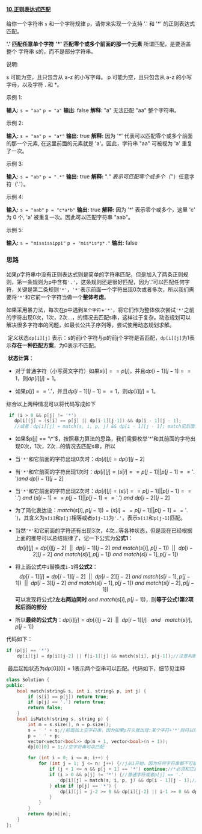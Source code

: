 #### [10.正则表达式匹配](https://leetcode-cn.com/problems/regular-expression-matching)

给你一个字符串 `s` 和一个字符规律 `p`，请你来实现一个支持 '.' 和 '*' 的正则表达式匹配。

**'.' 匹配任意单个字符**
**'*' 匹配零个或多个前面的那一个元素**
所谓匹配，是要涵盖 整个 字符串 s的，而不是部分字符串。

说明:

s 可能为空，且只包含从 a-z 的小写字母。
p 可能为空，且只包含从 a-z 的小写字母，以及字符 . 和 *。



示例 1:

**输入:**
`s = "aa"`
`p = "a"`
**输出**: false
**解释**: "a" 无法匹配 "aa" 整个字符串。



示例 2:

**输入:**
`s = "aa"`
`p = "a*"`
**输出:** true
**解释:** 因为 '*' 代表可以匹配零个或多个前面的那一个元素, 在这里前面的元素就是 'a'。因此，字符串 "aa" 可被视为 'a' 重复了一次。



示例 3:

**输入:**
`s = "ab"`
`p = ".*"`
**输出:** true
**解释:** ".*" 表示可匹配零个或多个（'*'）任意字符（'.'）。



示例 4:

**输入:**
`s = "aab"`
`p = "c*a*b"`
**输出:** true
**解释:** 因为 '*' 表示零个或多个，这里 'c' 为 0 个, 'a' 被重复一次。因此可以匹配字符串 "aab"。



示例 5:

**输入:**
`s = "mississippi"`
`p = "mis*is*p*."`
**输出:** false



### 思路

​		如果p字符串中没有正则表达式则是简单的字符串匹配，但是加入了两条正则规则，第一条规则为p中含有`'.'`，这条规则还是很好匹配，因为'.'可以匹配任何字符，关键是第二条规则`'*'`，`'*'`表示前面一个字符出现0次或者多次，所以我们需要将`'*'`和它前一个字符当做一个**整体考虑**。

​		如果采用暴力法，每次在p中遇到`某个字符`+`'*'`，将它们作为整体依次尝试`'*'`之前的字符出现0次，1次，2次...，的情况去匹配s串，这样过于复杂。动态规划可以解决很多字符串的问题，如最长公共子序列等，尝试使用动态规划求解。

​		定义状态`dp[i][j]` 表示：s的前i个字符与p的前j个字符是否匹配，`dp[i][j]`为1表示**存在一种匹配方案**，为0表示不匹配。

​		**状态计算**：

- 对于普通字符（小写英文字符）如果$s[i] == p[j]$，并且$dp[i-1][j-1] == 1$，则$dp[i][j] = 1$。

- 如果$p[j] == '.'$，并且$dp[i-1][j-1] == 1$，则$dp[i][j] = 1$。

综合以上两种情况可以将代码写成如下

 ```cpp
  if (i > 0 && p[j] != '*')
  	dp[i][j] = (s[i] == p[j] || dp[i-1][j-1]) && dp[i - 1][j - 1];
	//或者：dp[i][j] = match(s, i, p, j) && dp[i - 1][j - 1]; match见后面说明
 ```

-   如果$p[j] == '\*'$，按照暴力算法的思路，我们需要枚举'*'和其前面的字符出现0次，1次，2次...的情况去匹配s串，所以
  - 当`'*'`和它前面的字符出现0次时：$dp[i][j] = dp[i][j-2]$
  
  - 当`'*'`和它前面的字符出现1次时：$dp[i][j] = (s[i] == p[j-1] || p[j-1] == '.')  and\  dp[i-1][j-2]$
  
  - 当`'*'`和它前面的字符出现2次时：$dp[i][j] = (s[i] == p[j-1] || p[j-1] == '.') \ and\  (s[i-1] == p[j-1] || p[j-1] == '.')\ and\ dp[i-2][j-2]$
  
  - 为了简化表达设：$match(s[i], p[j-1])=(s[i] == p[j-1] || p[j-1] == '.')$，其含义为`s[i]`和`p[j]`相等或者`p[j-1]`为`'.'`，表示`s[i]`和`p[j-1]`匹配。
  
  - 当然`'*'`和它前面的字符还有出现3次，4次...等各种状态，但是现在已经根据上面的推导可以总结规律了，记一下公式为**公式1**：
  $$
   dp[i][j] = dp[i][j-2] \ \ || \ \ dp[i-1][j-2] \ and\  match(s[i],p[j-1])\ \ || \ \ dp[i-2][j-2] \ and\  match(s[i],p[j-1]) \ and\  match(s[i-1],p[j-1])
  $$

- 将上面公式中`i`替换成`i-1`得**公式2**：
  $$
  dp[i-1][j] = dp[i-1][j-2] \ \ || \ \ dp[i-2][j-2] \ and\  match(s[i-1],p[j-1])\ \ || \ \ dp[i-3][j-2] \ and\  match(s[i-1],p[j-1]) \ and\  match(s[i-2],p[j-1])
  $$
  可以发现将公式2**左右两边同时**$\ and\ match(s[i],p[j-1])$，则**等于公式1第2项起后面的部分**

- 所以**最终的公式为**：$dp[i][j] = dp[i][j-2]\ \ ||\ \  dp[i-1][j]\ \  \ and\  \ \ match(s[i],p[j-1])$

代码如下：

```cpp
if (p[j] == '*')
	dp[i][j] = dp[i][j-2] || f[i-1][j] && match(s[i], p[j-1]);//注意判断下标大于0
```



​		最后起始状态为$dp[0][0] = 1$表示两个空串可以匹配。代码如下，细节见注释

```cpp
class Solution {
public:
    bool match(string& s, int i, string& p, int j) {
        if (s[i] == p[j]) return true;
        if (p[j] == '.') return true;
        return false;
    }
    bool isMatch(string s, string p) {
        int m = s.size(), n = p.size();
        s = ' ' + s;//前面加上空字符串，因为如果p开头就出现:某个字符+'*'则可以匹配空字符
        p = ' ' + p;
        vector<vector<bool>> dp(m + 1, vector<bool>(n + 1));
        dp[0][0] = 1;//空字符串可以匹配

        for (int i = 0; i <= m; i++) {
            for (int j = 1; j <= n; j++) {//j从1开始，因为任何字符串都不可能和空字符串匹配
                if (j + 1 <= n && p[j + 1] == '*') continue;//*必须和它前一个字母一起使用
                if (i > 0 && p[j] != '*') {//普通字符或者p[j] == '.'
                    dp[i][j] = match(s, i, p, j) && dp[i - 1][j - 1];//s[i] == p[j] && dp[i-1][j-1]
                } else if (p[j] == '*') {
                    dp[i][j] = j-2 >= 0 && dp[i][j-2] || i-1 >= 0 && dp[i-1][j] && match(s, i, p, j - 1);
                }
            }
        }
        return dp[m][n];
    }
};
```

